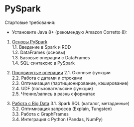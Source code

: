 # PySpark

Стартовые требования:
- Установите Java 8+ (рекомендую Amazon Corretto 8):

1. [Основы PySpark](https://github.com/AnatolyKuzmin/PySpark/blob/main/1_Основы_PySpark.ipynb)  
1.1. Введение в Spark и RDD  
1.2. DataFrames (основы)  
1.3. Базовые операции с DataFrames  
1.4. SQL-синтаксис в PySpark  

2. [Продвинутые операции](https://github.com/AnatolyKuzmin/PySpark/blob/main/2_Продвинутые_операции.ipynb)
2.1. Оконные функции  
2.2. Работа с датами и строками  
2.3. Оптимизация (партиционирование, кэширование)  
2.4. UDF (пользовательские функции)  
2.5. Чтение/запись в разных форматах  

3. [Работа с Big Data]()
3.1. Spark SQL (каталог, метаданные)  
3.2. Оптимизация запросов (Explain, Tungsten)  
3.3. Работа с GraphFrames  
3.4. Интеграция с Python (Pandas, NumPy)